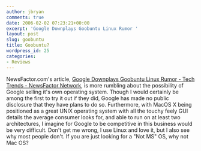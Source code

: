 ```yaml
---
author: jbryan
comments: true
date: 2006-02-02 07:23:21+00:00
excerpt: 'Google Downplays Goobuntu Linux Rumor '
layout: post
slug: goobuntu
title: Goobuntu?
wordpress_id: 25
categories:
- Reviews
---
```



NewsFactor.com's article, [Google Downplays Goobuntu Linux Rumor - Tech Trends - NewsFactor Network](http://www.newsfactor.com/story.xhtml?story_id=001000000VX1), is more rumbling about the possibility of Google selling it's own operating system. Though I would certainly be among the first to try it out if they did, Google has made no public disclosure that they have plans to do so. Furthermore, with MacOS X being positioned as a great UNIX operating system with all the touchy feely GUI details the average consumer looks for, and able to run on at least two architectures, I imagine for Google to be competitive in this business would be very difficult. Don't get me wrong, I use Linux and love it, but I also see why most people don't. If you are just looking for a "Not MS" OS, why not Mac OS?  

